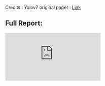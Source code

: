 Credits : Yolov7 original paper : [Link](https://github.com/Rakshith-Ram/YoloV7_implementation_and_Pothole_detection/blob/main/yolov7.pdf)


## Full Report:
![](https://github.com/Rakshith-Ram/YoloV7_implementation_and_Pothole_detection/blob/main/Final_report_Rakshith_Ram.pdf)

